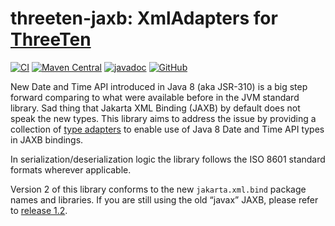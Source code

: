 # threeten-jaxb: XmlAdapters for [ThreeTen](https://www.threeten.org/)

[![CI](https://github.com/threeten-jaxb/threeten-jaxb/actions/workflows/ci.yml/badge.svg)](https://github.com/threeten-jaxb/threeten-jaxb/actions/workflows/ci.yml)
[![Maven Central](https://img.shields.io/maven-central/v/io.github.threeten-jaxb/threeten-jaxb-core.svg)](https://search.maven.org/search?q=g:io.github.threeten-jaxb)
[![javadoc](https://javadoc.io/badge2/io.github.threeten-jaxb/threeten-jaxb-core/javadoc.svg)](https://javadoc.io/doc/io.github.threeten-jaxb)
[![GitHub](https://img.shields.io/github/license/threeten-jaxb/threeten-jaxb.svg)](https://opensource.org/licenses/Apache-2.0)

New Date and Time API introduced in Java 8 (aka JSR-310) is a big step forward
comparing to what were available before in the JVM standard library. Sad thing
that Jakarta XML Binding (JAXB) by default does not speak the new
types. This library aims to address the issue by providing a collection of
[type adapters](https://jakarta.ee/specifications/platform/9/apidocs/jakarta/xml/bind/annotation/adapters/xmladapter)
to enable use of Java 8 Date and Time API types in JAXB bindings.

In serialization/deserialization logic the library follows the ISO 8601
standard formats wherever applicable.

Version 2 of this library conforms to the new `jakarta.xml.bind` package names and libraries.
If you are still using the old “javax” JAXB, please refer to [release 1.2](https://github.com/threeten-jaxb/threeten-jaxb/tree/v1.2).
